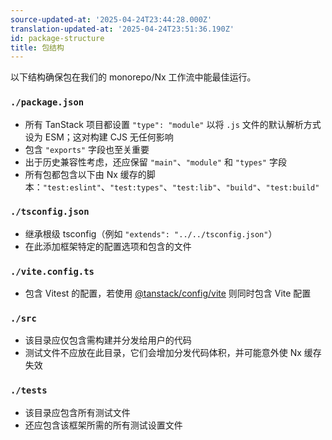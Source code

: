 ```yaml
---
source-updated-at: '2025-04-24T23:44:28.000Z'
translation-updated-at: '2025-04-24T23:51:36.190Z'
id: package-structure
title: 包结构
---
```

以下结构确保包在我们的 monorepo/Nx 工作流中能最佳运行。

### `./package.json`

- 所有 TanStack 项目都设置 `"type": "module"` 以将 `.js` 文件的默认解析方式设为 ESM；这对构建 CJS 无任何影响
- 包含 `"exports"` 字段也至关重要
- 出于历史兼容性考虑，还应保留 `"main"`、`"module"` 和 `"types"` 字段
- 所有包都包含以下由 Nx 缓存的脚本：`"test:eslint"`、`"test:types"`、`"test:lib"`、`"build"`、`"test:build"`

### `./tsconfig.json`

- 继承根级 tsconfig（例如 `"extends": "../../tsconfig.json"`）
- 在此添加框架特定的配置选项和包含的文件

### `./vite.config.ts`

- 包含 Vitest 的配置，若使用 [@tanstack/config/vite](./vite.md) 则同时包含 Vite 配置

### `./src`

- 该目录应仅包含需构建并分发给用户的代码
- 测试文件不应放在此目录，它们会增加分发代码体积，并可能意外使 Nx 缓存失效

### `./tests`

- 该目录应包含所有测试文件
- 还应包含该框架所需的所有测试设置文件
